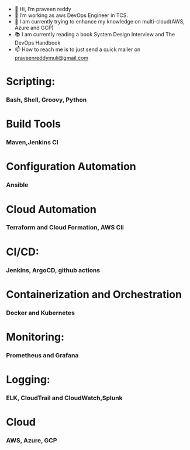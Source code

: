 - 👋 Hi, I’m praveen reddy
- 👀 I’m  working as aws DevOps Engineer in TCS.
- 🌱 I am currently trying to enhance my knowledge on multi-cloud(AWS, Azure and GCP)
- 📚 I am currently reading a book System Design Interview and The DevOps Handbook
- 📫 How to reach me is to just send a quick mailer on praveenreddymuli@gmail.com

# Scripting: 
### Bash, Shell, Groovy, Python

# Build Tools
### Maven,Jenkins CI

# Configuration Automation
### Ansible

# Cloud Automation
### Terraform and Cloud Formation, AWS Cli

# CI/CD: 
### Jenkins, ArgoCD, github actions

# Containerization and Orchestration
### Docker and Kubernetes

# Monitoring: 
### Prometheus and Grafana

# Logging: 
### ELK, CloudTrail and CloudWatch,Splunk

# Cloud
### AWS, Azure, GCP
<!---
praveenreddymuli/praveenreddymuli is a ✨ special ✨ repository because its `README.md` (this file) appears on your GitHub profile.
You can click the Preview link to take a look at your changes.
--->
